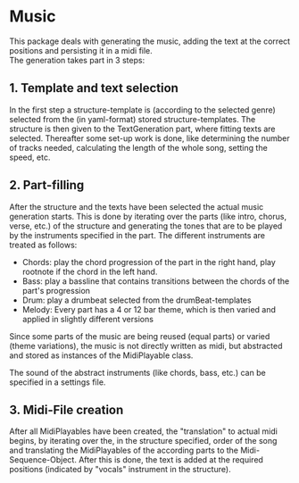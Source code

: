 
<!--  
  * @author Benjamin Frahm  
 -->  

# Music

This package deals with generating the music, adding the text at the correct positions and persisting it in a midi file.   
The generation takes part in 3 steps:

## 1. Template and text selection
In the first step a structure-template is (according to the selected genre) selected from the (in yaml-format) stored structure-templates.
The structure is then given to the TextGeneration part, where fitting texts are selected.
Thereafter some set-up work is done, like determining the number of tracks needed, calculating the length of the whole song, setting the speed, etc.
## 2. Part-filling
After the structure and the texts have been selected the actual music generation starts.
This is done by iterating over the parts (like intro, chorus, verse, etc.) of the structure and generating the tones that are to be played by the instruments specified in the part.
The different instruments are treated as follows:
- Chords: play the chord progression of the part in the right hand, play rootnote if the chord in the left hand.
- Bass: play a bassline that contains transitions between the chords of the part's progression
- Drum: play a drumbeat selected from the drumBeat-templates
- Melody: Every part has a 4 or 12 bar theme, which is then varied and applied in slightly different versions

Since some parts of the music are being reused (equal parts) or varied (theme variations), the music is not directly written as midi, but abstracted and stored as instances of the MidiPlayable class.

The sound of the abstract instruments (like chords, bass, etc.) can be specified in a settings file.
## 3. Midi-File creation
After all MidiPlayables have been created, the "translation" to actual midi begins, by iterating over the, in the structure specified, order of the song and translating the MidiPlayables of the according parts to the Midi-Sequence-Object.
After this is done, the text is added at the required positions (indicated by "vocals" instrument in the structure).
